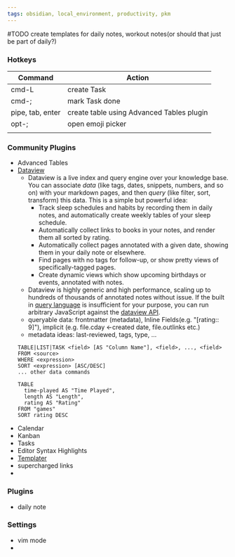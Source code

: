 ```yaml
---
tags: obsidian, local_environment, productivity, pkm
---
```


#TODO create templates for daily notes, workout notes(or should that just be part of daily?)


### Hotkeys

| Command          | Action                                    |
| ---------------- | ----------------------------------------- |
| cmd-L            | create Task                               |
| cmd-;            | mark Task done                            |
| pipe, tab, enter | create table using Advanced Tables plugin |
| opt-;            | open emoji picker                         |
|                  |                                           |


### Community Plugins

- Advanced Tables
- [Dataview](https://blacksmithgu.github.io/obsidian-dataview/) 
	- Dataview is a live index and query engine over your knowledge base. You can associate _data_ (like tags, dates, snippets, numbers, and so on) with your markdown pages, and then _query_ (like filter, sort, transform) this data. This is a simple but powerful idea:
		-   Track sleep schedules and habits by recording them in daily notes, and automatically create weekly tables of your sleep schedule.
		-   Automatically collect links to books in your notes, and render them all sorted by rating.
		-   Automatically collect pages annotated with a given date, showing them in your daily note or elsewhere.
		-   Find pages with no tags for follow-up, or show pretty views of specifically-tagged pages.
		-   Create dynamic views which show upcoming birthdays or events, annotated with notes.
	- Dataview is highly generic and high performance, scaling up to hundreds of thousands of annotated notes without issue. If the built in [query language](https://blacksmithgu.github.io/obsidian-dataview/query/queries/) is insufficient for your purpose, you can run arbitrary JavaScript against the [dataview API](https://blacksmithgu.github.io/obsidian-dataview/api/intro/).
	- queryable data: frontmatter (metadata), Inline Fields(e.g. "\[rating:: 9\]"), implicit (e.g. file.cday <-created date, file.outlinks etc.)
	- metadata ideas: last-reviewed, tags, type, ...
	```dataviewDemoFormat
	TABLE|LIST|TASK <field> [AS "Column Name"], <field>, ..., <field> 
	FROM <source>
	WHERE <expression>
	SORT <expression> [ASC/DESC]
	... other data commands
	```
	```dataviewDemoExample
	TABLE
	  time-played AS "Time Played",
	  length AS "Length",
	  rating AS "Rating"
	FROM "games"
	SORT rating DESC
	```
- Calendar
- Kanban
- Tasks
- Editor Syntax Highlights
- [Templater](https://silentvoid13.github.io/Templater/)
- supercharged links
- 


### Plugins
- daily note

### Settings
- vim mode
- 